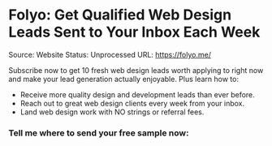 # Folyo: Get Qualified Web Design Leads Sent to Your Inbox Each Week

Source: Website
Status: Unprocessed
URL: https://folyo.me/

Subscribe now to get 10 fresh web design leads worth applying to right now and make your lead generation actually enjoyable. Plus learn how to:

- Receive more quality design and development leads than ever before.
- Reach out to great web design clients every week from your inbox.
- Land web design work with NO strings or referral fees.

### Tell me where to send your free sample now: